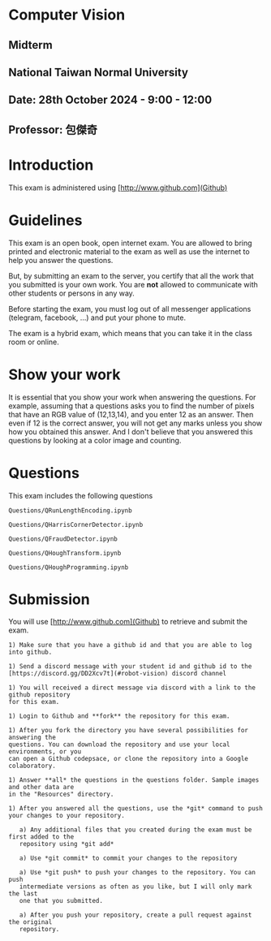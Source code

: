 
# Computer Vision
## Midterm 
## National Taiwan Normal University
## Date: 28th October 2024 - 9:00 - 12:00
## Professor: 包傑奇

# Introduction 

This exam is administered using [http://www.github.com](Github) 

# Guidelines

This exam is an open book, open internet exam. You are allowed to bring printed and
electronic material to the exam as well as use the internet to help you answer the
questions.

But, by submitting an exam to the server, you certify that all the work that you
submitted is your own work. You are **not** allowed to communicate with other students
or persons in any way.

Before starting the exam, you must log out of all messenger applications (telegram, facebook, ...) and put your phone to mute.

The exam is a hybrid exam, which means that you can take it in the class room or
online.

# Show your work

It is essential that you show your work when answering the questions. For example,
assuming that a questions asks you to find the number of pixels that have an RGB value
of (12,13,14), and you enter 12 as an answer. Then even if 12 is the correct answer,
you will not get any marks unless you show how you obtained this answer. And I don't believe
that you answered this questions by looking at a color image and counting.

# Questions

This exam includes the following questions

    Questions/QRunLengthEncoding.ipynb

    Questions/QHarrisCornerDetector.ipynb

    Questions/QFraudDetector.ipynb

    Questions/QHoughTransform.ipynb

    Questions/QHoughProgramming.ipynb
    
# Submission

You will use [http://www.github.com](Github) to retrieve and submit the exam.

    1) Make sure that you have a github id and that you are able to log into github.
        
    1) Send a discord message with your student id and github id to the
    [https://discord.gg/DD2Xcv7t](#robot-vision) discord channel
    
    1) You will received a direct message via discord with a link to the github repository
    for this exam.

    1) Login to Github and **fork** the repository for this exam.
    
    1) After you fork the directory you have several possibilities for answering the
    questions. You can download the repository and use your local environments, or you 
    can open a Github codepsace, or clone the repository into a Google colaboratory. 
    
    1) Answer **all* the questions in the questions folder. Sample images and other data are
    in the "Resources" directory.
    
    1) After you answered all the questions, use the *git* command to push your changes to your repository.
    
       a) Any additional files that you created during the exam must be first added to the
       repository using *git add*
    
       a) Use *git commit* to commit your changes to the repository
    
       a) Use *git push* to push your changes to the repository. You can push
       intermediate versions as often as you like, but I will only mark the last
       one that you submitted.

       a) After you push your repository, create a pull request against the original 
       repository.
